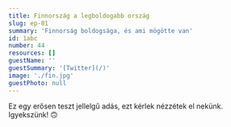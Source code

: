 ```yaml
---
title: Finnország a legboldogabb ország 
slug: ep-01
summary: 'Finnorság boldogsága, és ami mögötte van'
id: 1abc
number: 44
resources: []
guestName: ''
guestSummary: '[Twitter](/)'
image: './fin.jpg'
guestPhoto: null
---
```


Ez egy erősen teszt jellelgű adás, ezt kérlek nézzétek el nekünk. Igyekszünk! 🙃
